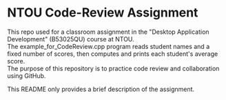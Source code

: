 # NTOU Code-Review Assignment

This repo used for a classroom assignment in the "Desktop Application Development" (B53025QU) course at NTOU.    
The example_for_CodeReview.cpp program reads student names and a fixed number of scores, then computes and prints each student's average score.    
The purpose of this repository is to practice code review and collaboration using GitHub.

This README only provides a brief description of the assignment.